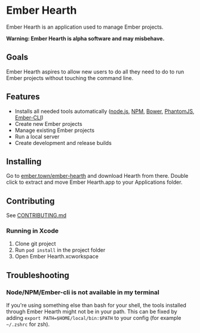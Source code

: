 # Ember Hearth
Ember Hearth is an application used to manage Ember projects.

**Warning: Ember Hearth is alpha software and may misbehave.**

## Goals
Ember Hearth aspires to allow new users to do all they need to do to run Ember projects without touching the command line.

## Features
* Installs all needed tools automatically ([node.js](http://nodejs.org), [NPM](http://npmjs.com), [Bower](http://bower.io), [PhantomJS](http://phantomjs.org), [Ember-CLI](http://ember-cli.com))
* Create new Ember projects
* Manage existing Ember projects
* Run a local server
* Create development and release builds

## Installing
Go to [ember.town/ember-hearth](http://ember.town/ember-hearth) and download Hearth from there. Double click to extract and move Ember Hearth.app to your Applications folder.

## Contributing
See [CONTRIBUTING.md](CONTRIBUTING.md)

### Running in Xcode
1. Clone git project
2. Run `pod install` in the project folder
3. Open Ember Hearth.xcworkspace

## Troubleshooting

### Node/NPM/Ember-cli is not available in my terminal
If you're using something else than bash for your shell, the tools installed through Ember Hearth might not be in your path. This can be fixed by adding `export PATH=$HOME/local/bin:$PATH` to your config (for example  `~/.zshrc` for zsh).
